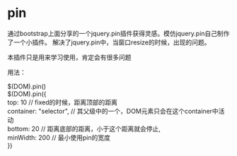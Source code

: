 # pin
通过bootstrap上面分享的一个jquery.pin插件获得灵感。模仿jquery.pin自己制作了一个小插件。
解决了jquery.pin中，当窗口resize的时候，出现的问题。

本插件只是用来学习使用，肯定会有很多问题

用法：

$(DOM).pin()
<br>
$(DOM).pin({<br>
  top: 10 // fixed的时候，距离顶部的距离<br>
  container: "selector", // 其父级中的一个，DOM元素只会在这个container中活动<br>
  bottom: 20 // 距离底部的距离，小于这个距离就会停止,<br>
  minWidth: 200 // 最小使用pin的宽度<br>
})
